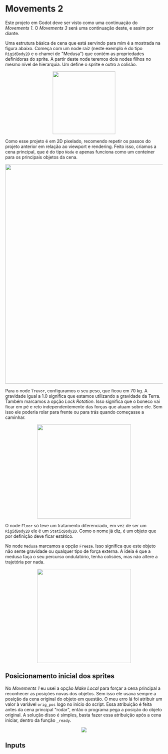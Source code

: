 # Movements 2

Este projeto em Godot deve ser visto como uma continuação do *Movements 1*. O *Movements 3* será uma continuação deste, e assim por diante. 

Uma estrutura básica de cena que está servindo para mim é a mostrada na figura abaixo. Começa com um node raíz (neste exemplo é do tipo `RigidBody2D` e o chamei de "Medusa") que contém as propriedades definidoras do sprite. A partir deste node teremos dois nodes filhos no mesmo nível de hierarquia. Um define o sprite e outro a colisão. 

<p align="center">
  <img src="https://github.com/user-attachments/assets/f84c431f-ed30-4d49-a3fc-9240b6fe6d87" width="200"/>
</p>

Como esse projeto é em 2D pixelado, recomendo repetir os passos do projeto anterior em relação ao viewport e rendering. Feito isso, criamos a cena principal, que é do tipo `Node` e apenas funciona como um conteiner para os principais objetos da cena. 

<p align="center">
  <img src="https://github.com/user-attachments/assets/00781df1-2785-451f-9475-e3624b6b0934" width="700"/>  
</p>

Para o node `Trevor`, configuramos o seu peso, que ficou em 70 kg. A gravidade igual a 1.0 significa que estamos utilizando a gravidade da Terra. Também marcamos a opção *Lock Rotation*. Isso significa que o boneco vai ficar em pé e reto independentemente das forças que atuam sobre ele. Sem isso ele poderia rolar para frente ou para trás quando começasse a caminhar.

<p align="center">
    <img src="https://github.com/user-attachments/assets/6d7e357b-4ae5-4f61-b0f9-3fe7f0b09731" width="300">
</p>

O node `Floor` só teve um tratamento diferenciado, em vez de ser um `RigidBody2D` ele é um `StaticBody2D`. Como o nome já diz, é um objeto que por definição deve ficar estático. 

No node `Medusa` marcamos a opção `Freeze`. Isso significa que este objeto não sente gravidade ou qualquer tipo de força externa. A ideia é que a medusa faça o seu percurso ondulatório, tenha colisões, mas não altere a trajetória por nada. 

<p align="center">
    <img src="https://github.com/user-attachments/assets/66ed09bf-035b-4bda-84e0-83e0aaaea4bd" width="300">
</p>

## Posicionamento inicial dos sprites

No *Movements 1* eu usei a opção *Make Local* para forçar a cena principal a reconhecer as posições novas dos objetos. Sem isso ele usava sempre a posição da cena original do objeto em questão. O meu erro lá foi atribuir um valor à variável `orig_pos` logo no início do script. Essa atribuição é feita antes da cena principal "rodar", então o programa pega a posição do objeto original. A solução disso é simples, basta fazer essa atribuição após a cena iniciar, dentro da função `_ready`. 

<p align="center">
    <img src="https://github.com/user-attachments/assets/5c64faad-ddd2-4e76-b974-a8c31881d619">
</p>

## Inputs


